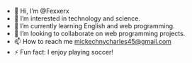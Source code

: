 - 👋 Hi, I’m @Fexxerx
- 👀 I’m interested in technology and science.
- 🌱 I’m currently learning English and web programming.
- 🤝 I’m looking to collaborate on web programming projects.
- 📫 How to reach me mickechnycharles45@gmail.com
- ⚡ Fun fact: I enjoy playing soccer!

<!---
Fexxerx/Fexxerx is a ✨ special ✨ repository because its `README.md` (this file) appears on your GitHub profile.
You can click the Preview link to take a look at your changes.
--->
